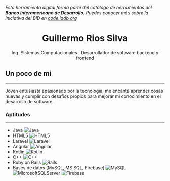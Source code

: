 *Esta herramienta digital forma parte del catálogo de herramientas del **Banco Interamericano de Desarrollo**. Puedes conocer más sobre la iniciativa del BID en [code.iadb.org](https://code.iadb.org)*

<h1 align="center">Guillermo Rios Silva</h1>
<p align="center">Ing. Sistemas Computacionales | Desarrollador de software backend y frontend</p>

## Un poco de mi
---
Joven entusiasta apasionado por la tecnología, me encanta aprender cosas nuevas y cumplir con desafíos propios para mejorar mi conocimiento en el desarrollo de software. 

### Aptitudes
---
- Java ![Java](https://img.shields.io/badge/java-%23ED8B00.svg?style=for-the-badge&logo=java&logoColor=white)
- HTML5 ![HTML5](https://img.shields.io/badge/html5-%23E34F26.svg?style=for-the-badge&logo=html5&logoColor=white)
- Laravel ![Laravel](https://img.shields.io/badge/laravel-%23FF2D20.svg?style=for-the-badge&logo=laravel&logoColor=white)
- Angular ![Angular](https://img.shields.io/badge/angular-%23DD0031.svg?style=for-the-badge&logo=angular&logoColor=white)
- Kotlin ![Kotlin](https://img.shields.io/badge/kotlin-%230095D5.svg?style=for-the-badge&logo=kotlin&logoColor=white)
- C++ ![C++](https://img.shields.io/badge/c++-%2300599C.svg?style=for-the-badge&logo=c%2B%2B&logoColor=white)
- Ruby on Rails ![Rails](https://img.shields.io/badge/rails-%23CC0000.svg?style=for-the-badge&logo=ruby-on-rails&logoColor=white)
- Bases de datos (MySQL, MS SQL, Firebase) ![MySQL](https://img.shields.io/badge/mysql-%2300f.svg?style=for-the-badge&logo=mysql&logoColor=white) ![MicrosoftSQLServer](https://img.shields.io/badge/Microsoft%20SQL%20Sever-CC2927?style=for-the-badge&logo=microsoft%20sql%20server&logoColor=white) ![Firebase](https://img.shields.io/badge/firebase-%23039BE5.svg?style=for-the-badge&logo=firebase)
